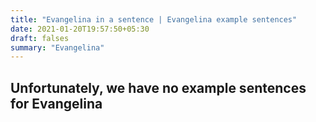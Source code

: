 ```yaml
---
title: "Evangelina in a sentence | Evangelina example sentences"
date: 2021-01-20T19:57:50+05:30
draft: falses
summary: "Evangelina"
---
```

## Unfortunately, we have no example sentences for Evangelina                 
